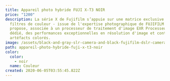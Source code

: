 ```yaml
---
title: Appareil photo hybride FUJI X-T3 NOIR
price: "1200"
description: La série X de Fujifilm s’appuie sur une matrice exclusive de
  filtres de couleur - issue de l'expertise photographique de FUJIFILM – qui
  propose, associée à un processeur de traitement d'image EXR Processeur Pro
  dédié, des performances exceptionnelles en résolution d'image et contrôle des
  artéfacts colorés.
image: /assets/black-and-gray-slr-camera-and-black-fujifilm-dslr-camera-3497065.jpg
path: appareil-photo-hybride-fuji-x-t3-noir
color:
  color:
    - noir
  name: Couleur
created: 2020-06-05T03:55:45.822Z
---
```


